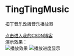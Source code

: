 # TingTingMusic
扣丁音乐改版音乐播放器<br>
<br>
[点击进入我的CSDN博客](http://blog.csdn.net/dt235201314/article/details/51367931"鼠标悬停显示")
<br>
演示效果：<br>
![播放效果](http://img.blog.csdn.net/20160510022338543 "效果演示")
![播放进度显示](http://img.blog.csdn.net/20160511000257257 "效果演示") 
<br>
